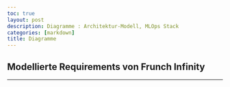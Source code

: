 ```yaml
---
toc: true
layout: post
description: Diagramme : Architektur-Modell, MLOps Stack 
categories: [markdown]
title: Diagramme
---
```

## Modellierte Requirements von Frunch Infinity
---

